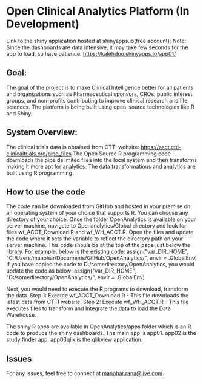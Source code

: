 # Open Clinical Analytics Platform (In Development)
Link to the shiny application hosted at shinyapps.io(free account):
Note: Since the dashboards are data intensive, it may take few seconds for the app to load, so have patience.
https://kalehdoo.shinyapps.io/app01/

## Goal: 
The goal of the project is to make Clinical Intelligence better for all patients and organizations such as Pharmaceutical sponsors, CROs, public interest groups, and non-profits contributing to improve clinical research and life sciences. 
The platform is being built using open-source technologies like R and Shiny. 

## System Overview:
The clinical trials data is obtained from CTTI website: https://aact.ctti-clinicaltrials.org/pipe_files
The Open Source R programming code downloads the pipe delimited files into the local system and then transforms making it more apt for analytics. The data transformations and analytics are built using R programming.

## How to use the code
The code can be downloaded from GitHub and hosted in your premise on an operating system of your choice that supports R.
You can choose any directory of your choice. Once the folder OpenAnalytics is available on your server machine, navigate to Openanalytics/Global directory and look for files wf_ACCT_Download.R and wf_WH_ACCT.R. Open the files and update the code where it sets the variable to reflect the directory path on your server machine. This code shouls be at the top of the page just below the library. For example, below is the existing code:
assign("var_DIR_HOME", "C:/Users/manohar/Documents/GitHub/OpenAnalytics/", envir = .GlobalEnv)
If you have copied the code to D:/somedirectory/OpenAnalytics, you would update the code as below:
assign("var_DIR_HOME", "D:/somedirectory/OpenAnalytics/", envir = .GlobalEnv)

Next, you would need to execute the R programs to download, transform the data.
Step 1: Execute wf_ACCT_Download.R - This file downloads the latest data from CTTI website.
Step 2: Execute wf_WH_ACCT.R - This file executes files to transform and Integrate the data to load the Data Warehouse.

The shiny R apps are available in OpenAnalytics/apps folder which is an R code to produce the shiny dashboards. The main app is app01.
app02 is the study finder app.
app03qlik is the qlikview application.

## Issues
For any issues, feel free to connect at manohar.rana@live.com.






